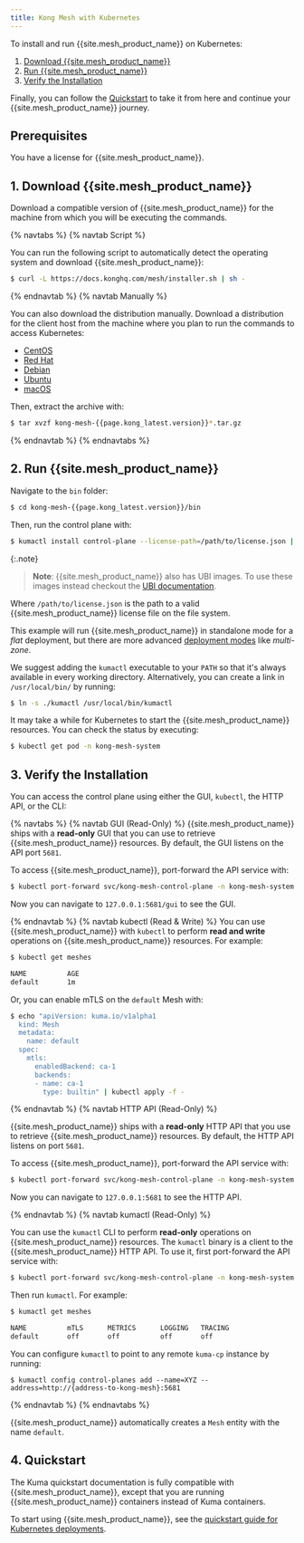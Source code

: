 ```yaml
---
title: Kong Mesh with Kubernetes
---
```


To install and run {{site.mesh_product_name}} on Kubernetes:

1. [Download {{site.mesh_product_name}}](#1-download-kong-mesh)
1. [Run {{site.mesh_product_name}}](#2-run-kong-mesh)
1. [Verify the Installation](#3-verify-the-installation)

Finally, you can follow the [Quickstart](#4-quickstart) to take it from here and continue your {{site.mesh_product_name}} journey.

## Prerequisites
You have a license for {{site.mesh_product_name}}.

## 1. Download {{site.mesh_product_name}}

Download a compatible version of {{site.mesh_product_name}} for the machine from which you
will be executing the commands.

{% navtabs %}
{% navtab Script %}

You can run the following script to automatically detect the operating system
and download {{site.mesh_product_name}}:

```sh
$ curl -L https://docs.konghq.com/mesh/installer.sh | sh -
```

{% endnavtab %}
{% navtab Manually %}

You can also download the distribution manually. Download a distribution for
the client host from the machine where you plan to run the commands to access
Kubernetes:

* [CentOS]({{site.links.download}}/mesh-alpine/kong-mesh-{{page.kong_latest.version}}-centos-amd64.tar.gz)
* [Red Hat]({{site.links.download}}/mesh-alpine/kong-mesh-{{page.kong_latest.version}}-rhel-amd64.tar.gz)
* [Debian]({{site.links.download}}/mesh-alpine/kong-mesh-{{page.kong_latest.version}}-debian-amd64.tar.gz)
* [Ubuntu]({{site.links.download}}/mesh-alpine/kong-mesh-{{page.kong_latest.version}}-ubuntu-amd64.tar.gz)
* [macOS]({{site.links.download}}/mesh-alpine/kong-mesh-{{page.kong_latest.version}}-darwin-amd64.tar.gz)

Then, extract the archive with:

```sh
$ tar xvzf kong-mesh-{{page.kong_latest.version}}*.tar.gz
```

{% endnavtab %}
{% endnavtabs %}

## 2. Run {{site.mesh_product_name}}

Navigate to the `bin` folder:

```sh
$ cd kong-mesh-{{page.kong_latest.version}}/bin
```

Then, run the control plane with:

```sh
$ kumactl install control-plane --license-path=/path/to/license.json | kubectl apply -f -
```

{:.note}
> **Note**: {{site.mesh_product_name}} also has UBI images. To use these images instead checkout the [UBI documentation](../../features/ubi-images).

Where `/path/to/license.json` is the path to a valid {{site.mesh_product_name}}
license file on the file system.

This example will run {{site.mesh_product_name}} in standalone mode for a _flat_
deployment, but there are more advanced [deployment modes](https://kuma.io/docs/latest/introduction/deployments/)
like _multi-zone_.

We suggest adding the `kumactl` executable to your `PATH` so that it's always
available in every working directory. Alternatively, you can create a link
in `/usr/local/bin/` by running:

```sh
$ ln -s ./kumactl /usr/local/bin/kumactl
```

It may take a while for Kubernetes to start the
{{site.mesh_product_name}} resources. You can check the status by executing:

```sh
$ kubectl get pod -n kong-mesh-system
```

## 3. Verify the Installation

You can access the control plane using either
the GUI, `kubectl`, the HTTP API, or the CLI:

{% navtabs %}
{% navtab GUI (Read-Only) %}
{{site.mesh_product_name}} ships with a **read-only** GUI that you can use to
retrieve {{site.mesh_product_name}} resources. By default, the GUI listens on
the API port `5681`.

To access {{site.mesh_product_name}}, port-forward the API service with:

```sh
$ kubectl port-forward svc/kong-mesh-control-plane -n kong-mesh-system 5681:5681
```

Now you can navigate to `127.0.0.1:5681/gui` to see the GUI.

{% endnavtab %}
{% navtab kubectl (Read & Write) %}
You can use {{site.mesh_product_name}} with `kubectl` to perform
**read and write** operations on {{site.mesh_product_name}} resources. For
example:

```sh
$ kubectl get meshes

NAME          AGE
default       1m
```

Or, you can enable mTLS on the `default` Mesh with:

```sh
$ echo "apiVersion: kuma.io/v1alpha1
  kind: Mesh
  metadata:
    name: default
  spec:
    mtls:
      enabledBackend: ca-1
      backends:
      - name: ca-1
        type: builtin" | kubectl apply -f -
```

{% endnavtab %}
{% navtab HTTP API (Read-Only) %}

{{site.mesh_product_name}} ships with a **read-only** HTTP API that you use
to retrieve {{site.mesh_product_name}} resources. By default,
the HTTP API listens on port `5681`.

To access {{site.mesh_product_name}}, port-forward the API service with:

```sh
$ kubectl port-forward svc/kong-mesh-control-plane -n kong-mesh-system 5681:5681
```

Now you can navigate to `127.0.0.1:5681` to see the HTTP API.

{% endnavtab %}
{% navtab kumactl (Read-Only) %}

You can use the `kumactl` CLI to perform **read-only** operations on
{{site.mesh_product_name}} resources. The `kumactl` binary is a client to
the {{site.mesh_product_name}} HTTP API. To use it, first port-forward the API
service with:

```sh
$ kubectl port-forward svc/kong-mesh-control-plane -n kong-mesh-system 5681:5681
```

Then run `kumactl`. For example:

```sh
$ kumactl get meshes

NAME          mTLS      METRICS      LOGGING   TRACING
default       off       off          off       off
```

You can configure `kumactl` to point to any remote `kuma-cp` instance by running:

```
$ kumactl config control-planes add --name=XYZ --address=http://{address-to-kong-mesh}:5681
```

{% endnavtab %}
{% endnavtabs %}

{{site.mesh_product_name}} automatically creates a `Mesh`
entity with the name `default`.

## 4. Quickstart

The Kuma quickstart documentation
is fully compatible with {{site.mesh_product_name}}, except that you are
running {{site.mesh_product_name}} containers instead of Kuma containers.

To start using {{site.mesh_product_name}}, see the
[quickstart guide for Kubernetes deployments](https://kuma.io/docs/latest/quickstart/kubernetes/).
